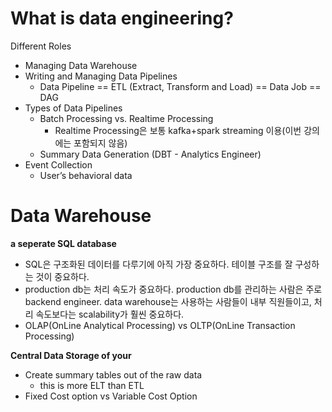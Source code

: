 # What is data engineering?

Different Roles

- Managing Data Warehouse
- Writing and Managing Data Pipelines
  - Data Pipeline == ETL (Extract, Transform and Load) == Data Job == DAG
- Types of Data Pipelines
  - Batch Processing vs. Realtime Processing
    - Realtime Processing은 보통 kafka+spark streaming 이용(이번 강의에는 포함되지 않음)
  - Summary Data Generation (DBT - Analytics Engineer)
- Event Collection
  - User’s behavioral data

# Data Warehouse

**a seperate SQL database**

- SQL은 구조화된 데이터를 다루기에 아직 가장 중요하다. 테이블 구조를 잘 구성하는 것이 중요하다.
- production db는 처리 속도가 중요하다. production db를 관리하는 사람은 주로 backend engineer. data warehouse는 사용하는 사람들이 내부 직원들이고, 처리 속도보다는 scalability가 훨씬 중요하다.
- OLAP(OnLine Analytical Processing) vs OLTP(OnLine Transaction Processing)

**Central Data Storage of your**

- Create summary tables out of the raw data
  - this is more ELT than ETL
- Fixed Cost option vs Variable Cost Option
